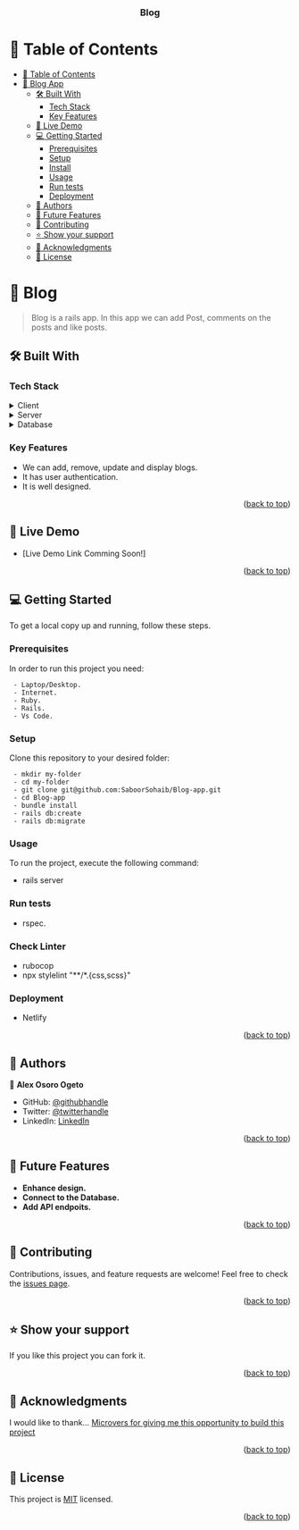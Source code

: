 <a name="readme-top"></a>

<div align="center">
  <h3><b>Blog</b></h3>
</div>

<!-- TABLE OF CONTENTS -->

# :green_book: Table of Contents
- [:green_book: Table of Contents](#-table-of-contents)
- [:book: Blog App](#Blog-App)
  - [:hammer_and_wrench: Built With ](#-built-with-)
    - [Tech Stack ](#tech-stack-)
    - [Key Features ](#key-features-)
  - [:rocket: Live Demo ](#-live-demo-)
  - [:computer: Getting Started ](#-getting-started-)
    - [Prerequisites](#prerequisites)
    - [Setup](#setup)
    - [Install](#install)
    - [Usage](#usage)
    - [Run tests](#run-tests)
    - [Deployment](#deployment)
  - [:busts_in_silhouette: Authors ](#-authors-)
  - [:telescope: Future Features ](#-future-features-)
  - [:handshake: Contributing ](#-contributing-)
  - [:star:️ Show your support ](#️-show-your-support-)
  - [:pray: Acknowledgments ](#-acknowledgments-)
  - [:memo: License ](#-license-)

<!-- PROJECT DESCRIPTION -->

# :book: Blog <a name="about-project"></a>
> Blog is a rails app. In this app we can add Post, comments on the posts and like posts.
## :hammer_and_wrench: Built With <a name="built-with"></a>
### Tech Stack <a name="tech-stack"></a>
<details>
  <summary>Client</summary>
  <ul>
    <li>Ruby on Rails</li>
  </ul>
</details>
<details>
  <summary>Server</summary>
  <ul>
    <li>Ruby on Rails</li>
  </ul>
</details>
<details>
<summary>Database</summary>
  <ul>
    <li>Postgresql</li>
  </ul>
</details>

<!-- Features -->

### Key Features <a name="key-features"></a>
- We can add, remove, update and display blogs.
- It has user authentication.
- It is well designed.

<p align="right">(<a href="#readme-top">back to top</a>)</p>

<!-- LIVE DEMO -->

## :rocket: Live Demo <a name="live-demo"></a>
- [Live Demo Link Comming Soon!]
<p align="right">(<a href="#readme-top">back to top</a>)</p>

<!-- GETTING STARTED -->

## :computer: Getting Started <a name="getting-started"></a>

To get a local copy up and running, follow these steps.

### Prerequisites
In order to run this project you need:
```
 - Laptop/Desktop.
 - Internet.
 - Ruby.
 - Rails.
 - Vs Code.
```
### Setup
Clone this repository to your desired folder:
```
 - mkdir my-folder
 - cd my-folder
 - git clone git@github.com:SaboorSohaib/Blog-app.git
 - cd Blog-app
 - bundle install
 - rails db:create
 - rails db:migrate
```
### Usage

To run the project, execute the following command:
- rails server

### Run tests

- rspec.

### Check Linter

- rubocop
- npx stylelint "**/*.{css,scss}"

### Deployment

- Netlify
<p align="right">(<a href="#readme-top">back to top</a>)</p>

<!-- AUTHORS -->

## 👥 Authors <a name="authors"></a>
👤 **Alex Osoro Ogeto**

- GitHub: [@githubhandle](https://github.com/Osoro254Alex)
- Twitter: [@twitterhandle](https://twitter.com/ALEX14809153)
- LinkedIn: [LinkedIn](https://www.linkedin.com/in/alexogeto/)

<p align="right">(<a href="#readme-top">back to top</a>)</p>

<!-- FUTURE FEATURES -->

## :telescope: Future Features <a name="future-features"></a>
- **Enhance design.**
- **Connect to the Database.**
- **Add API endpoits.**
<p align="right">(<a href="#readme-top">back to top</a>)</p>

<!-- CONTRIBUTING -->

## :handshake: Contributing <a name="contributing"></a>
Contributions, issues, and feature requests are welcome!
Feel free to check the [issues page](https://github.com/Osoro254Alex/Blog/issues).
<p align="right">(<a href="#readme-top">back to top</a>)</p>

<!-- SUPPORT -->

## :star:️ Show your support <a name="support"></a>
If you like this project you can fork it.
<p align="right">(<a href="#readme-top">back to top</a>)</p>

<!-- ACKNOWLEDGEMENTS -->

## :pray: Acknowledgments <a name="acknowledgements"></a>
I would like to thank... <a href="https://www.microverse.org/?gclid=CjwKCAiArY2fBhB9EiwAWqHK6s-2-x4d57Pghz47XT1BgsYuF81ZprM-k-IwzI0_L96nV0SQ93A8ExoCVnQQAvD_BwE" title="planet icons">Microvers for giving me this opportunity to build this project</a>
<p align="right">(<a href="#readme-top">back to top</a>)</p>

<!-- LICENSE -->

## :memo: License <a name="license"></a>
This project is [MIT](./LICENCE) licensed.

<p align="right">(<a href="#readme-top">back to top</a>)</p>
